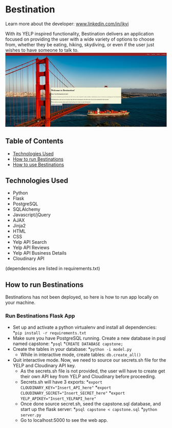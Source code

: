 # Bestination

Learn more about the developer: www.linkedin.com/in/jkyi

With its YELP inspired functionality, Bestination delivers an
application focused on providing the user with a wide variety of options 
to choose from, whether they be eating, hiking, skydiving, or even if the user
just wishes to have someone to talk to.
![Bestination Homepage](static/images/Homepage.png)

## Table of Contents
* [Technologies Used](#technologiesused)
* [How to run Bestinations](#run)
* [How to use Bestinations](#use)

## <a name="technologiesused"></a>Technologies Used

* Python
* Flask
* PostgreSQL
* SQLAlchemy
* Javascript/jQuery
* AJAX
* Jinja2
* HTML
* CSS
* Yelp API Search
* Yelp API Reviews
* Yelp API Business Details
* Cloudinary API

(dependencies are listed in requirements.txt)

## <a name="run"></a> How to run Bestinations

Bestinations has not been deployed, so here is how to run app locally on your machine.

### Run Bestinations Flask App

 * Set up and activate a python virtualenv and install all dependencies:
    *`pip install -r requirements.txt`
* Make sure you have PostgreSQL running. Create a new database in psql named capstone:
    *`psql`
    *`CREATE DATABASE capstone;`
* Create the tables in your database:
    *`python -i model.py`
    * While in interactive mode, create tables: `db.create_all()`
* Quit interactive mode. Now, we need to source our secrets.sh file for the YELP and Cloudinary API key.
    * As the secrets.sh file is not provided, the user will have to create get their own API key from YELP and Cloudinary before proceeding.
    * Secrets.sh will have 3 exports:
        *`export CLOUDINARY_KEY="Insert_API_here"`
        *`export CLOUDINARY_SECRET="Insert_SECRET_here"`
        *`export YELP_APIKEY="Insert_YELPAPI_here"`
    * Once done source secret.sh, seed the capstone.sql database, and start up the flask server:
        *`psql capstone < capstone.sql`
        *`python server.py`
    * Go to localhost:5000 to see the web app.
            
        
